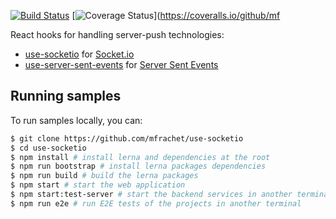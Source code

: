 [![Build Status](https://travis-ci.org/mfrachet/use-socketio.svg?branch=master)](https://travis-ci.org/mfrachet/use-socketio)
[![Coverage Status](https://coveralls.io/repos/github/mfrachet/use-socketio/badge.svg?branch=master)](https://coveralls.io/github/mf

React hooks for handling server-push technologies:

- [use-socketio](./packages/use-socketio/README.md) for [Socket.io](https://socket.io/)
- [use-server-sent-events](./packages/use-server-sent-events/README.md) for [Server Sent Events](https://developer.mozilla.org/en-US/docs/Web/API/Server-sent_events/Using_server-sent_events)

## Running samples

To run samples locally, you can:

```sh
$ git clone https://github.com/mfrachet/use-socketio
$ cd use-socketio
$ npm install # install lerna and dependencies at the root
$ npm run bootstrap # install lerna packages dependencies
$ npm run build # build the lerna packages
$ npm start # start the web application
$ npm start:test-server # start the backend services in another terminal
$ npm run e2e # run E2E tests of the projects in another terminal
```
